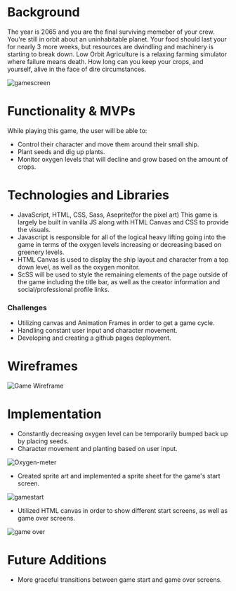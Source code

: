 # Background

The year is 2065 and you are the final surviving memeber of your crew. You're still in orbit about an uninhabitable planet. Your food should last your for nearly 3 more weeks, but resources are dwindling and machinery is starting to break down. Low Orbit Agriculture is a relaxing farming simulator where failure means death. How long can you keep your crops, and yourself, alive in the face of dire circumstances. 

![gamescreen](https://user-images.githubusercontent.com/73361653/110998258-8c53fe00-834c-11eb-946c-67d6eea14766.PNG)

# Functionality & MVPs

While playing this game, the user will be able to:

* Control their character and move them around their small ship. 
* Plant seeds and dig up plants.
* Monitor oxygen levels that will decline and grow based on the amount of crops. 

# Technologies and Libraries
* JavaScript, HTML, CSS, Sass, Aseprite(for the pixel art) 
This game is largely be built in vanilla JS along with HTML Canvas and CSS to provide the visuals. 
* Javascript is responsible for all of the logical heavy lifting going into the game in terms of the oxygen levels increasing or decreasing based on greenery levels. 
* HTML Canvas is used to display the ship layout and character from a top down level, as well as the oxygen monitor. 
* ScSS will be used to style the remaining elements of the page outside of the game including the title bar, as well as the creator information and social/professional profile links. 

### Challenges

* Utilizing canvas and Animation Frames in order to get a game cycle. 
* Handling constant user input and character movement. 
* Developing and creating a github pages deployment. 

# Wireframes

![Game Wireframe](https://user-images.githubusercontent.com/73361653/107179125-b7d97680-69a3-11eb-8739-17d6d7bbcdcc.jpg)


# Implementation 

* Constantly decreasing oxygen level can be temporarily bumped back up by placing seeds. 
* Character movement and planting based on user input. 

![Oxygen-meter](https://user-images.githubusercontent.com/73361653/110998365-b1e10780-834c-11eb-9bff-2cad16c3b40b.gif)

* Created sprite art and implemented a sprite sheet for the game's start screen. 

![gamestart](https://user-images.githubusercontent.com/73361653/110998357-af7ead80-834c-11eb-8d1b-8d6ec6aabe61.gif)

* Utilized HTML canvas in order to show different start screens, as well as game over screens. 

![game over](https://user-images.githubusercontent.com/73361653/110998625-1a2fe900-834d-11eb-9def-9abd2e783c57.PNG)

# Future Additions

* More graceful transitions between game start and game over screens. 

